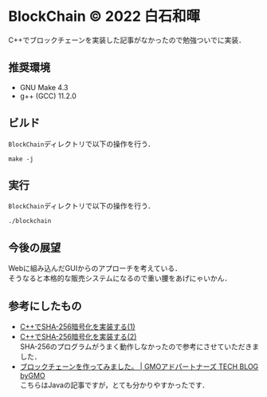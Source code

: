 # BlockChain © 2022 白石和暉
C++でブロックチェーンを実装した記事がなかったので勉強ついでに実装．

## 推奨環境
- GNU Make 4.3
- g++ (GCC) 11.2.0
## ビルド
`BlockChain`ディレクトリで以下の操作を行う．
```
make -j
```
## 実行
`BlockChain`ディレクトリで以下の操作を行う．
```
./blockchain
```
## 今後の展望
Webに組み込んだGUIからのアプローチを考えている．  
そうなると本格的な販売システムになるので重い腰をあげにゃいかん．
## 参考にしたもの
- [C++でSHA-256暗号化を実装する(1)](https://qiita.com/ishitan/items/d65f3874df66c5093c8a)
- [C++でSHA-256暗号化を実装する(2)](https://qiita.com/ishitan/items/8902c7502f8ff975133b)  
SHA-256のプログラムがうまく動作しなかったので参考にさせていただきました．
- [ブロックチェーンを作ってみました。 | GMOアドパートナーズ TECH BLOG byGMO](https://techblog.gmo-ap.jp/2018/12/26/%E3%83%96%E3%83%AD%E3%83%83%E3%82%AF%E3%83%81%E3%82%A7%E3%83%BC%E3%83%B3%E3%82%92%E4%BD%9C%E3%81%A3%E3%81%A6%E3%81%BF%E3%81%BE%E3%81%97%E3%81%9F%E3%80%82/)  
こちらはJavaの記事ですが，とても分かりやすかったです．
